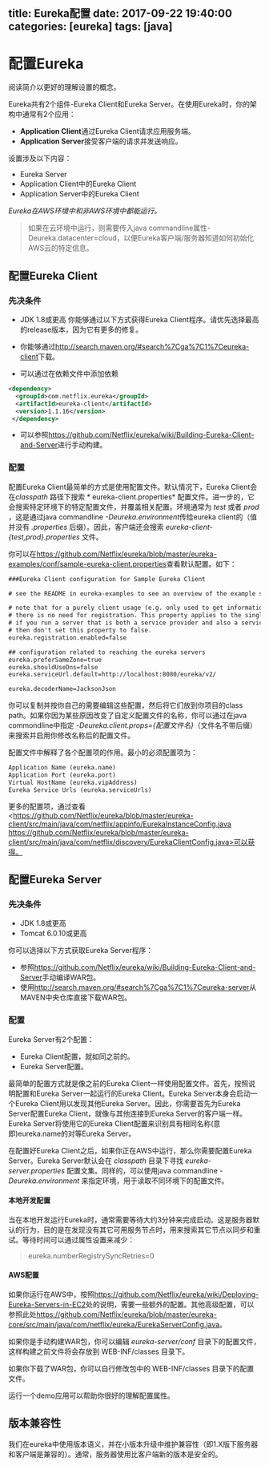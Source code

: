 title: Eureka配置
date: 2017-09-22 19:40:00
categories: [eureka]
tags: [java]
---

# 配置Eureka
阅读简介以更好的理解设置的概念。        

Eureka共有2个组件-Eureka Client和Eureka Server。在使用Eureka时，你的架构中通常有2个应用：
* **Application Client**通过Eureka Client请求应用服务端。
* **Application Server**接受客户端的请求并发送响应。

设置涉及以下内容：
* Eureka Server
* Application Client中的Eureka Client
* Application Server中的Eureka Client

*Eureka在AWS环境中和非AWS环境中都能运行。*

>如果在云环境中运行，则需要传入java commandline属性-Deureka.datacenter=cloud，以便Eureka客户端/服务器知道如何初始化AWS云的特定信息。
<!-- more -->
## 配置Eureka Client
### 先决条件
* JDK 1.8或更高
你能够通过以下方式获得Eureka Client程序。请优先选择最高的release版本，因为它有更多的修复。
* 你能够通过<http://search.maven.org/#search%7Cga%7C1%7Ceureka-client>下载。

* 可以通过在依赖文件中添加依赖
```xml
<dependency>
  <groupId>com.netflix.eureka</groupId>
  <artifactId>eureka-client</artifactId>
  <version>1.1.16</version>
 </dependency>
```

* 可以参照<https://github.com/Netflix/eureka/wiki/Building-Eureka-Client-and-Server>进行手动构建。

### 配置
配置Eureka Client最简单的方式是使用配置文件。默认情况下，Eureka Client会在*classpath* 路径下搜索 * eureka-client.properties* 配置文件。进一步的，它会搜索特定环境下的特定配置文件，并覆盖相关配置。环境通常为 *test* 或者 *prod* ，这是通过java commandline *-Deureka.environment*传给eureka client的（值并没有 *.properties* 后缀）。因此，客户端还会搜索 *eureka-client-{test,prod}.properties* 文件。     

你可以在<https://github.com/Netflix/eureka/blob/master/eureka-examples/conf/sample-eureka-client.properties>查看默认配置。如下：
```txt
###Eureka Client configuration for Sample Eureka Client

# see the README in eureka-examples to see an overview of the example set up

# note that for a purely client usage (e.g. only used to get information about other services,
# there is no need for registration. This property applies to the singleton DiscoveryClient so
# if you run a server that is both a service provider and also a service consumer,
# then don't set this property to false.
eureka.registration.enabled=false

## configuration related to reaching the eureka servers
eureka.preferSameZone=true
eureka.shouldUseDns=false
eureka.serviceUrl.default=http://localhost:8080/eureka/v2/

eureka.decoderName=JacksonJson
```

你可以复制并按你自己的需要编辑这些配置，然后将它们放到你项目的class path。如果你因为某些原因改变了自定义配置文件的名称，你可以通过在java commondline中指定 *-Deureka.client.props={配置文件名}*（文件名不带后缀） 来搜索并启用你修改名称后的配置文件。      

配置文件中解释了各个配置项的作用。最小的必须配置项为：
~~~txt
Application Name (eureka.name)
Application Port (eureka.port)
Virtual HostName (eureka.vipAddress)
Eureka Service Urls (eureka.serviceUrls)
~~~

更多的配置项，通过查看<https://github.com/Netflix/eureka/blob/master/eureka-client/src/main/java/com/netflix/appinfo/EurekaInstanceConfig.java https://github.com/Netflix/eureka/blob/master/eureka-client/src/main/java/com/netflix/discovery/EurekaClientConfig.java>可以获得。

## 配置Eureka Server
### 先决条件
* JDK 1.8或更高
* Tomcat 6.0.10或更高

你可以选择以下方式获取Eureka Server程序：
* 参照<https://github.com/Netflix/eureka/wiki/Building-Eureka-Client-and-Server>手动编译WAR包。
* 使用<http://search.maven.org/#search%7Cga%7C1%7Ceureka-server>从MAVEN中央仓库直接下载WAR包。

### 配置
Eureka Server有2个配置：
* Eureka Client配置，就如同之前的。
* Eureka Server配置。

最简单的配置方式就是像之前的Eureka Client一样使用配置文件。首先，按照说明配置和Eureka Server一起运行的Eureka Client。Eureka Server本身会启动一个Eureka Client用以发现其他Eureka Server。因此，你需要首先为Eureka Server配置Eureka Client，就像与其他连接到Eureka Server的客户端一样。Eureka Server将使用它的Eureka Client配置来识别具有相同名称(意即)eureka.name的对等Eureka Server。   

在配置好Eureka Client之后，如果你正在AWS中运行，那么你需要配置Eureka Server。Eureka Server默认会在 *classpath* 目录下寻找 *eureka-server.properties* 配置文集。同样的，可以使用java commandline *-Deureka.environment* 来指定环境，用于读取不同环境下的配置文件。

#### 本地开发配置
当在本地开发运行Eureka时，通常需要等待大约3分钟来完成启动。这是服务器默认的行为，目的是在发现没有其它可用服务节点时，用来搜索其它节点以同步和重试。等待时间可以通过属性设置来减少：
> eureka.numberRegistrySyncRetries=0


#### AWS配置
如果你运行在AWS中，按照<https://github.com/Netflix/eureka/wiki/Deploying-Eureka-Servers-in-EC2>处的说明，需要一些额外的配置。其他高级配置，可以参照此处<https://github.com/Netflix/eureka/blob/master/eureka-core/src/main/java/com/netflix/eureka/EurekaServerConfig.java>。    

如果你是手动构建WAR包，你可以编辑 *eureka-server/conf* 目录下的配置文件，这样构建之前文件将会存放到 WEB-INF/classes 目录下。

如果你下载了WAR包，你可以自行修改包中的 WEB-INF/classes 目录下的配置文件。

运行一个demo应用可以帮助你很好的理解配置属性。

## 版本兼容性
我们在eureka中使用版本语义，并在小版本升级中维护兼容性（即1.X版下服务器和客户端是兼容的）。通常，服务器使用比客户端新的版本是安全的。